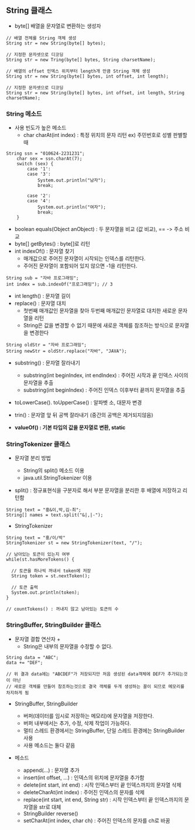 ## String 클래스

- byte[] 배열을 문자열로 변환하는 생성자
```
// 배열 전체를 String 객체 생성
String str = new String(byte[] bytes);

// 지정한 문자셋으로 디코딩
String str = new Tring(byte[] bytes, String charsetName);

// 배열의 offset 인덱스 위치부터 length개 만큼 String 객체 생성
String str = new String(byte[] bytes, int offset, int length);

// 지정한 문자셋으로 디코딩
String str = new String(byte[] bytes, int offset, int length, String charsetName);
```

### String 메소드
- 사용 빈도가 높은 메소드
  - char charAt(int index) : 특정 위치의 문자 리턴 ex) 주민번호로 성별 판별할 때
```
String ssn = "010624-2231231";
    char sex = ssn.charAt(7);
    switch (sex) {
        case '1':
        case '3':
            System.out.println("남자");
            break;

        case '2':
        case '4':
            System.out.println("여자");
            break;
    }  
```
  - boolean equals(Object anObject) : 두 문자열을 비교 (값 비교), == -> 주소 비교
  - byte[] getBytes() : byte[]로 리턴
  - int indexOf() : 문자열 찾기
    - 매개값으로 주어진 문자열이 시작되는 인덱스를 리턴한다.
    - 주어진 문자열이 포함되어 있지 않으면 -1을 리턴한다.
```
String sub = "자바 프로그래밍";
int index = sub.indexOf("프로그래밍"); // 3
```
  - int length() : 문자열 길이
  - replace() : 문자열 대치
    - 첫번째 매개값인 문자열을 찾아 두번째 매개값인 문자열로 대치한 새로운 문자열을 리턴
    - String은 값을 변경할 수 없기 때문에 새로운 객체를 참조하는 방식으로 문자열을 변경한다
```
String oldStr = "자바 프로그래밍";
String newStr = oldStr.replace("자바", "JAVA");
```
  - substring() : 문자열 잘라내기
    - substring(int beginIndex, int endIndex) : 주어진 시작과 끝 인덱스 사이의 문자열을 추출
    - substring(int beginIndex) : 주어진 인덱스 이후부터 끝까지 문자열을 추출
  
  - toLowerCase(). toUpperCase() : 알파벳 소, 대문자 변경
  - trin() : 문자열 앞 뒤 공백 잘라내기 (중간의 공백은 제거되지않음)
  - **valueOf() : 기본 타입의 값을 문자열로 변환, static**
  
  
### StringTokenizer 클래스
  - 문자열 분리 방법
    - String의 split() 메소드 이용
    - java.util.StringTokenizer 이용
  
  - split() : 정규표현식을 구분자로 해서 부분 문자열을 분리한 후 배열에 저장하고 리턴함
```
String text = "홍&이,박,김-최";
String[] names = text.split("&|,|-");
```  
  - StringTokenizer
```
String text = "홍/이/박"
StringTokenizer st = new StringTokenizer(text, "/");

// 남아있는 토큰이 있는지 여부
while(st.hasMoreTokens() {

  // 토큰을 하나씩 꺼내서 token에 저장
  String token = st.nextToken();  
  
  // 토큰 출력
  System.out.println(token);
}

// countTokens() : 꺼내지 않고 남아있는 토큰의 수
```   
  
### StringBuffer, StringBuilder 클래스
  - 문자열 결합 연산자 +
    - String은 내부의 문자열을 수정할 수 없다.
```
String data = "ABC";
data += "DEF";

// 위 결과 data에는 "ABCDEF"가 저장되지만 처음 생성된 data객체에 DEF가 추가되는것이 아닌 
// 새로운 객체를 만들어 참조하는것으로 결국 객체를 두개 생성하는 꼴이 되므로 메모리를 차지하게 됨
```
  
  - StringBuffer, StringBuilder
    - 버퍼(데이터를 임시로 저장하는 메모리)에 문자열을 저장한다.
    - 버퍼 내부에서는 추가, 수정, 삭제 작업이 가능하다.
    - 멀티 스레드 환경에서는 StringBuffer, 단일 스레드 환경에는 StringBuilder 사용
    - 사용 메소드는 둘다 같음
  
  - 메소드
    - append(...) : 문자열 추가
    - insert(int offset, ...) : 인덱스의 위치에 문자열을 추가함
    - delete(int start, int end) : 시작 인덱스부터 끝 인덱스까지의 문자열 삭제
    - deleteCharAt(int index) : 주어진 인덱스의 문자를 삭제
    - replace(int start, int end, String str) : 시작 인덱스부터 끝 인덱스까지의 문자열을 str로 대체
    - StringBuilder reverse()
    - setCharAt(int index, char ch) : 주어진 인덱스의 문자를 ch로 바꿈
  
  
  
  
  
  
  
  
  
  
  
  
  
